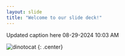```yaml
---
layout: slide
title: "Welcome to our slide deck!"
---
```


Updated caption here 08-29-2024 10:03 AM

![dinotocat](https://octodex.github.com/images/dinotocat.png)
{: .center}
